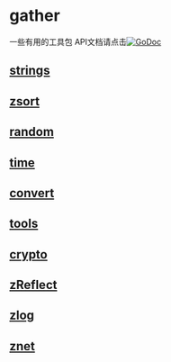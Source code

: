 # gather
一些有用的工具包 API文档请点击[![GoDoc](https://godoc.org/github.com/andy-zhangtao/gogather?status.svg)](https://godoc.org/github.com/andy-zhangtao/gogather)

## [strings](./strings.md)

## [zsort](./zsort.md)

## [random](./random.md)

## [time](./time.md)

## [convert](./convert.md)

## [tools](./tools.md)

## [crypto](./crypto.md)

## [zReflect](./zReflect.md)

## [zlog](./zlog.md)

## [znet](./zNet.md)